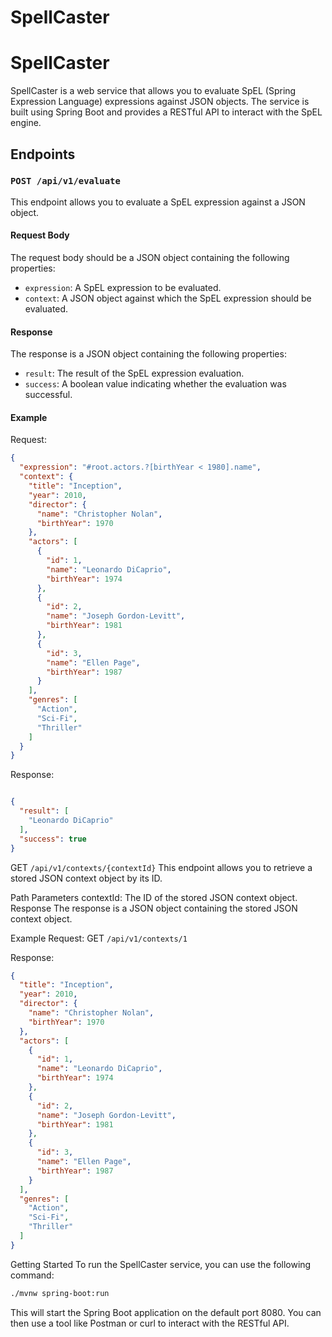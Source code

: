 # SpellCaster
# SpellCaster

SpellCaster is a web service that allows you to evaluate SpEL (Spring Expression Language) expressions against JSON objects. The service is built using Spring Boot and provides a RESTful API to interact with the SpEL engine.

## Endpoints

### `POST /api/v1/evaluate`

This endpoint allows you to evaluate a SpEL expression against a JSON object.

#### Request Body

The request body should be a JSON object containing the following properties:

- `expression`: A SpEL expression to be evaluated.
- `context`: A JSON object against which the SpEL expression should be evaluated.

#### Response

The response is a JSON object containing the following properties:

- `result`: The result of the SpEL expression evaluation.
- `success`: A boolean value indicating whether the evaluation was successful.

#### Example

Request:

```json
{
  "expression": "#root.actors.?[birthYear < 1980].name",
  "context": {
    "title": "Inception",
    "year": 2010,
    "director": {
      "name": "Christopher Nolan",
      "birthYear": 1970
    },
    "actors": [
      {
        "id": 1,
        "name": "Leonardo DiCaprio",
        "birthYear": 1974
      },
      {
        "id": 2,
        "name": "Joseph Gordon-Levitt",
        "birthYear": 1981
      },
      {
        "id": 3,
        "name": "Ellen Page",
        "birthYear": 1987
      }
    ],
    "genres": [
      "Action",
      "Sci-Fi",
      "Thriller"
    ]
  }
}
```

Response:

```json

{
  "result": [
    "Leonardo DiCaprio"
  ],
  "success": true
}
```

GET `/api/v1/contexts/{contextId}`
This endpoint allows you to retrieve a stored JSON context object by its ID.

Path Parameters
contextId: The ID of the stored JSON context object.
Response
The response is a JSON object containing the stored JSON context object.

Example
Request: GET `/api/v1/contexts/1`

Response:

```json
{
  "title": "Inception",
  "year": 2010,
  "director": {
    "name": "Christopher Nolan",
    "birthYear": 1970
  },
  "actors": [
    {
      "id": 1,
      "name": "Leonardo DiCaprio",
      "birthYear": 1974
    },
    {
      "id": 2,
      "name": "Joseph Gordon-Levitt",
      "birthYear": 1981
    },
    {
      "id": 3,
      "name": "Ellen Page",
      "birthYear": 1987
    }
  ],
  "genres": [
    "Action",
    "Sci-Fi",
    "Thriller"
  ]
}
```
Getting Started
To run the SpellCaster service, you can use the following command:

```bash
./mvnw spring-boot:run
```
This will start the Spring Boot application on the default port 8080. You can then use a tool like Postman or curl to interact with the RESTful API.
